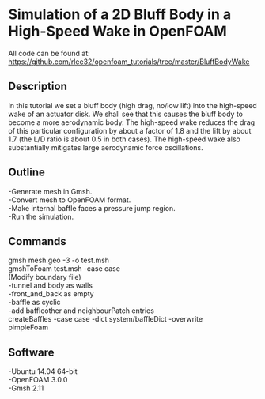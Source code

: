 # Simulation of a 2D Bluff Body in a High-Speed Wake in OpenFOAM  

All code can be found at: 
https://github.com/rlee32/openfoam_tutorials/tree/master/BluffBodyWake

## Description
In this tutorial we set a bluff body (high drag, no/low lift) into the 
high-speed wake of an actuator disk. We shall see that this causes the bluff 
body to become a more aerodynamic body. The high-speed wake reduces the drag of 
this particular configuration by about a factor of 1.8 and the lift by about 
1.7 (the L/D ratio is about 0.5 in both cases). The high-speed wake also 
substantially mitigates large aerodynamic force oscillations.  

## Outline
-Generate mesh in Gmsh.  
-Convert mesh to OpenFOAM format.  
-Make internal baffle faces a pressure jump region.  
-Run the simulation.  

## Commands
gmsh mesh.geo -3 -o test.msh  
gmshToFoam test.msh -case case  
(Modify boundary file)  
  -tunnel and body as walls  
  -front_and_back as empty  
  -baffle as cyclic  
  -add baffleother and neighbourPatch entries  
createBaffles -case case -dict system/baffleDict -overwrite  
pimpleFoam  

## Software
-Ubuntu 14.04 64-bit  
-OpenFOAM 3.0.0  
-Gmsh 2.11  